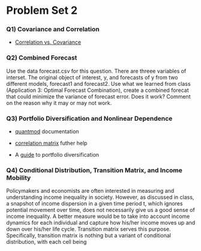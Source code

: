 # Problem Set 2

### Q1) Covariance and Correlation

- [Correlation vs. Covariance](https://stats.stackexchange.com/questions/18082/how-would-you-explain-the-difference-between-correlation-and-covariance) 

### Q2) Combined Forecast

Use the data forecast.csv for this question. There are threee variables of interset. The original object of interest, y, and forecasts of y from two different models, forecast1 and forecast2. Use what we learned from class (Application 3: Optimal Forecast Combination), create a combined forecat that could minimize the variance of forecast error. Does it work? Comment on the reason why it may or may not work.

### Q3) Portfolio Diversification and Nonlinear Dependence

- [quantmod](https://cran.r-project.org/web/packages/quantmod/quantmod.pdf) documentation

- [correlation matrix](https://rveryday.wordpress.com/2016/11/22/create-a-correlation-matrix-in-r/) futher help 

- A [guide](https://www.fidelity.com/viewpoints/guide-to-diversification) to portfolio diversification


### Q4) Conditional Distribution, Transition Matrix, and Income Mobility

Policymakers and economists are often interested in measuring and understanding income inequality in society. However, as discussed in class, a snapshot of income dispersion in a given time period t, which ignores potential movement over time, does not necessarily give us a good sense of income inequality. A better measure would be to take into account income dynamics for each individual and capture how his/her income moves up and down over his/her life cycle. Transition matrix serves this purpose. Specifically, transition matrix is nothing but a variant of conditional distribution, with each cell being

